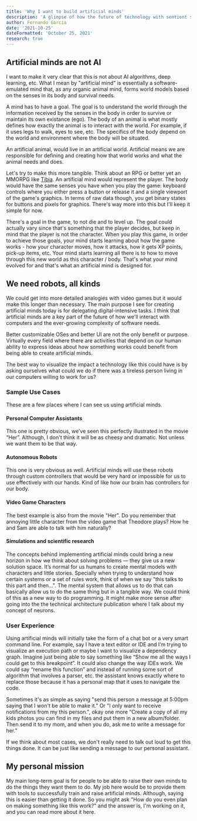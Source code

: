 ```yaml
---
title: 'Why I want to build artificial minds'
description: 'A glimpse of how the future of technology with sentient systems might look like.'
author: Fernando Garcia
date: '2021-10-25'
dateFormatted: 'October 25, 2021'
research: true
---
```


## Artificial minds are not AI

I want to make it very clear that this is not about AI algorithms, deep learning, etc. What I mean by "artificial mind" is essentially a software-emulated mind that, as any organic animal mind, forms world models based on the senses in its body and survival needs.

A mind has to have a goal. The goal is to understand the world through the information received by the senses in the body in order to survive or maintain its own existance (ego). The body of an animal is what mostly defines how exactly the animal is to interact with the world. For example, if it uses legs to walk, eyes to see, etc. The specifics of the body depend on the world and environment where the body will be situated.

An artificial animal, would live in an artificial world. Artificial means we are responsible for defining and creating how that world works and what the animal needs and does.

Let's try to make this more tangible. Think about an RPG or better yet an MMORPG like [Tibia](https://en.wikipedia.org/wiki/Tibia_(video_game)). An artificial mind would represent the player. The body would have the same senses you have when you play the game: keyboard controls where you either press a button or release it and a single viewport of the game's graphics. In terms of raw data though, you get binary states for buttons and pixels for graphics. There's way more into this but I'll keep it simple for now.

There's a goal in the game, to not die and to level up. The goal could actually vary since that's something that the player decides, but keep in mind that the player is not the character. When you play this game, in order to achieve those goals, your mind starts learning about how the game works - how your character moves, how it attacks, how it gets XP points, pick-up items, etc. Your mind starts learning all there is to how to move through this new world as this character / body. That's what your mind evolved for and that's what an artificial mind is designed for.

## We need robots, all kinds

We could get into more detailed analogies with video games but it would make this longer than necessary. The main purpose I see for creating artificial minds today is for delegating digital-intensive tasks. I think that artificial minds are a key part of the future of how we'll interact with computers and the ever-growing complexity of software needs.

Better customizable OSes and better UI are not the only benefit or purpose. Virtually every field where there are activities that depend on our human ability to express ideas about how something works could benefit from being able to create artificial minds.

The best way to visualize the impact a technology like this could have is by asking ourselves what could we do if there was a tireless person living in our computers willing to work for us?

### Sample Use Cases

These are a few places where I can see us using artificial minds.

#### Personal Computer Assistants
This one is pretty obvious, we’ve seen this perfectly illustrated in the movie “Her”. Although, I don't think it will be as cheesy and dramatic. Not unless we want them to be that way.

#### Autonomous Robots
This one is very obvious as well. Artificial minds will use these robots through custom controllers that would be very hard or impossible for us to use effectively with our hands. Kind of like how our brain has controllers for our body.

#### Video Game Characters
The best example is also from the movie "Her". Do you remember that annoying little character from the video game that Theodore plays? How he and Sam are able to talk with him naturally?

#### Simulations and scientific research
The concepts behind implementing artificial minds could bring a new horizon in how we think about solving problems — they give us a new solution space. It’s normal for us humans to create mental models with characters and little stories. Specially when trying to understand how certain systems or a set of rules work, think of when we say "this talks to this part and then...". The mental system that allows us to do that can basically allow us to do the same thing but in a tangible way. We could think of this as a new way to do programming. It might make more sense after going into the the technical architecture publication where I talk about my concept of neurons.

### User Experience

Using artificial minds will initially take the form of a chat bot or a very smart command line. For example, say I have a text editor or IDE and I’m trying to visualize an execution path or maybe I want to visualize a dependency graph. Imagine just being able to say something like “Show me all the ways I could get to this breakpoint”. It could also change the way IDEs work. We could say “rename this function” and instead of running some sort of algorithm that involves a parser, etc. the assistant knows exactly where to replace those because it has a personal map that it uses to navigate the code.

Sometimes it's as simple as saying "send this person a message at 5:00pm saying that I won't be able to make it." Or "I only want to receive notifications from my this person.", okay one more “Create a copy of all my kids photos you can find in my files and put them in a new album/folder. Then send it to my mom, and when you do, ask me to write a message for her.”

If we think about most cases, we don't really need to talk out loud to get this things done. It can be just like sending a message to our personal assistant.


## My personal mission

My main long-term goal is for people to be able to raise their own minds to do the things they want them to do. My job here would be to provide them with tools to successfully train and raise artificial minds. Although, saying this is easier than getting it done. So you might ask "How do you even plan on making something like this work?" and the answer is, I'm working on it, and you can read more about it here.
